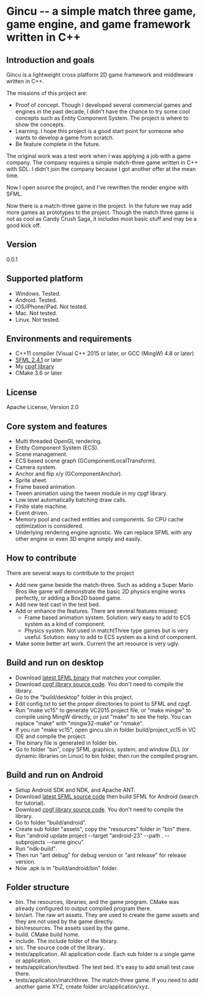 # Gincu -- a simple match three game, game engine, and game framework written in C++

## Introduction and goals

Gincu is a lightweight cross platform 2D game framework and middleware written in C++.

The missions of this project are:
 * Proof of concept. Though I developed several commercial games and engines in the past decade, I didn't have the chance to try some cool concepts such as Entity Component System. The project is where to show the concepts.
 * Learning. I hope this project is a good start point for someone who wants to develop a game from scratch.
 * Be feature complete in the future.

The original work was a test work when I was applying a job with a game company. The company requires a simple match-three game written in C++ with SDL. I didn't join the company because I got another offer at the mean time.

Now I open source the project, and I've rewritten the render engine with SFML.

Now there is a match-three game in the project. In the future we may add more games as prototypes to the project. Though the match three game is not as cool as Candy Crush Saga, it includes most basic stuff and may be a good kick off.

## Version

0.0.1

## Supported platform

 * Windows. Tested.
 * Android. Tested.
 * iOS/iPhone/iPad. Not tested.
 * Mac. Not tested.
 * Linux. Not tested.
 
## Environments and requirements

 * C++11 compiler (Visual C++ 2015 or later, or GCC (MingW) 4.8 or later)
 * [SFML 2.4.1](http://www.sfml-dev.org/) or later
 * My [cpgf library](https://github.com/cpgf/cpgf)
 * CMake 3.6 or later

## License

Apache License, Version 2.0

## Core system and features

 * Multi threaded OpenGL rendering.
 * Entity Component System (ECS).
 * Scene management.
 * ECS based scene graph (GComponentLocalTransform).
 * Camera system.
 * Anchor and flip x/y (GComponentAnchor).
 * Sprite sheet.
 * Frame based animation.
 * Tween animation using the tween module in my cpgf library.
 * Low level automatically batching draw calls.
 * Finite state machine.
 * Event driven.
 * Memory pool and cached entities and components. So CPU cache optimization is considered.
 * Underlying rendering engine agnostic. We can replace SFML with any other engine or even 3D engine simply and easily.

## How to contribute

There are several ways to contribute to the project

 * Add new game beside the match-three. Such as adding a Super Mario Bros like game will demonstrate the basic 2D physics engine works perfectly, or adding a Box2D based game.
 * Add new test cast in the test bed.
 * Add or enhance the features. There are several features missed:
   * Frame based animation system. Solution: very easy to add to ECS system as a kind of component.
   * Physics system. Not used in matchtThree type games but is very useful. Solution: easy to add to ECS system as a kind of component.
 * Make some better art work. Current the art resource is very ugly.

## Build and run on desktop

 * Download [latest SFML binary](http://www.sfml-dev.org/) that matches your compiler.
 * Download [cpgf library source code](https://github.com/cpgf/cpgf). You don't need to compile the library.
 * Go to the "build/desktop" folder in this project.
 * Edit config.txt to set the proper directories to point to SFML and cpgf.
 * Run "make vc15" to generate VC2015 project file, or "make mingw" to compile using MingW directly, or just "make" to see the help. You can replace "make" with "mingw32-make" or "nmake".
 * If you run "make vc15", open gincu.sln in folder build/project_vc15 in VC IDE and compile the project.
 * The binary file is generated in folder bin.
 * Go to folder "bin", copy SFML graphics, system, and window DLL (or dynamic libraries on Linux) to bin folder, then run the compiled program.

## Build and run on Android

 * Setup Android SDK and NDK, and Apache ANT.
 * Download [latest SFML source code](http://www.sfml-dev.org/) then build SFML for Android (search for tutorial).
 * Download [cpgf library source code](https://github.com/cpgf/cpgf). You don't need to compile the library.
 * Go to folder "build/android".
 * Create sub folder "assets", copy the "resources" folder in "bin" there.
 * Run "android update project --target "android-23" --path . --subprojects --name gincu".
 * Run "ndk-build".
 * Then run "ant debug" for debug version or "ant release" for release version.
 * Now .apk is in "build/android/bin" folder.

## Folder structure

 * bin. The resources, libraries, and the game program. CMake was already configured to output compiled program there.
 * bin/art. The raw art assets. They are used to create the game assets and they are not used by the game directly.
 * bin/resources. The assets used by the game.
 * build. CMake build home.
 * include. The include folder of the library.
 * src. The source code of the library..
 * tests/application. All application code. Each sub folder is a single game or application.
 * tests/application/testbed. The test bed. It's easy to add small test case there.
 * tests/application/matchthree. The match-three game. If you need to add another game XYZ, create folder src/application/xyz.
 
 